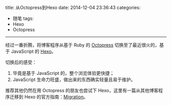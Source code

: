 title: 从Octopress到Hexo
date: 2014-12-04 23:36:43
categories:
- 随笔
tags:
- Hexo
- Octopress
---

经过一番折腾，将博客程序从基于 Ruby 的 [Octopress](http://octopress.org) 切换至了最近很火的，基于 JavaScript 的 [Hexo](http://hexo.io)。

切换后的感受：

1. 毕竟是基于 JavaScript 的，整个浏览体验更快捷；
2. JavaScript 生命力旺盛，做出来的东西确实轻量且易于维护。

推荐其他仍然在用 Octopress 的朋友也尝试下 Hexo，这里有一篇从其他博客程序迁移到 Hexo 的官方指南：[Migration](http://hexo.io/docs/migration.html)。
